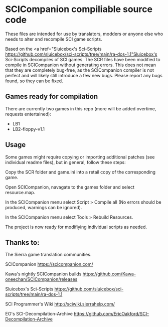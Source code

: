 # SCICompanion compiliable source code

These files are intended for use by translators, modders or anyone else who needs to alter and recompile SCI game scripts.

Based on the <a href="Sluicebox's Sci-Scripts 
https://github.com/sluicebox/sci-scripts/tree/main/ra-dos-1.1"Sluicebox's Sci-Scripts</a> decompiles of SCI games. The SCR files have been modified to compile in SCICompanion without generating errors. This does not mean that they are completely bug-free, as the SCICompanion compiler is not perfect and will likely still introduce a few new bugs. Please report any bugs found, so they can be fixed.


## Games ready for compilation

There are currently two games in this repo (more will be added overtime, requests entertained):

- LB1
- LB2-floppy-v1.1


## Usage

Some games might require copying or importing additional patches (see individual readme files), but in general, follow these steps: 

Copy the SCR folder and game.ini into a retail copy of the corresponding game. 

Open SCICompanion, navagate to the games folder and select resource.map.

In the SCICompanion menu select Script > Compile all (No errors should be produced, warnings can be ignored).

In the SCICompanion menu select Tools > Rebuild Resources.

The project is now ready for modifiying individual scripts as needed.


## Thanks to:

The Sierra game translation communities.

SCICompanion
https://scicompanion.com/

Kawa's nightly SCICompanion builds
https://github.com/Kawa-oneechan/SCICompanion/releases

Sluicebox's Sci-Scripts 
https://github.com/sluicebox/sci-scripts/tree/main/ra-dos-1.1

SCI Programmer's Wiki
http://sciwiki.sierrahelp.com/

EO's SCI-Decompilation-Archive
https://github.com/EricOakford/SCI-Decompilation-Archive
